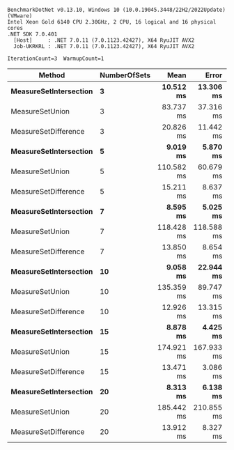 ```

BenchmarkDotNet v0.13.10, Windows 10 (10.0.19045.3448/22H2/2022Update) (VMware)
Intel Xeon Gold 6140 CPU 2.30GHz, 2 CPU, 16 logical and 16 physical cores
.NET SDK 7.0.401
  [Host]     : .NET 7.0.11 (7.0.1123.42427), X64 RyuJIT AVX2
  Job-UKRKRL : .NET 7.0.11 (7.0.1123.42427), X64 RyuJIT AVX2

IterationCount=3  WarmupCount=1  

```
| Method                 | NumberOfSets | Mean       | Error      | StdDev     | Gen0    | Gen1    | Gen2    | Allocated |
|----------------------- |------------- |-----------:|-----------:|-----------:|--------:|--------:|--------:|----------:|
| **MeasureSetIntersection** | **3**            |  **10.512 ms** |  **13.306 ms** |  **0.7293 ms** | **46.8750** | **46.8750** | **46.8750** |  **394999 B** |
| MeasureSetUnion        | 3            |  83.737 ms |  37.316 ms |  2.0454 ms |       - |       - |       - | 4972084 B |
| MeasureSetDifference   | 3            |  20.826 ms |  11.442 ms |  0.6272 ms | 93.7500 | 93.7500 | 93.7500 |  923437 B |
| **MeasureSetIntersection** | **5**            |   **9.019 ms** |   **5.870 ms** |  **0.3217 ms** |       **-** |       **-** |       **-** |   **61944 B** |
| MeasureSetUnion        | 5            | 110.582 ms |  60.679 ms |  3.3260 ms |       - |       - |       - | 5875205 B |
| MeasureSetDifference   | 5            |  15.211 ms |   8.637 ms |  0.4734 ms | 31.2500 | 31.2500 | 31.2500 |  333553 B |
| **MeasureSetIntersection** | **7**            |   **8.595 ms** |   **5.025 ms** |  **0.2755 ms** |       **-** |       **-** |       **-** |    **9570 B** |
| MeasureSetUnion        | 7            | 118.428 ms | 118.588 ms |  6.5002 ms |       - |       - |       - | 6212742 B |
| MeasureSetDifference   | 7            |  13.850 ms |   8.654 ms |  0.4744 ms |       - |       - |       - |  125858 B |
| **MeasureSetIntersection** | **10**           |   **9.058 ms** |  **22.944 ms** |  **1.2576 ms** |       **-** |       **-** |       **-** |    **1202 B** |
| MeasureSetUnion        | 10           | 135.359 ms |  89.747 ms |  4.9193 ms |       - |       - |       - | 6389984 B |
| MeasureSetDifference   | 10           |  12.926 ms |  13.315 ms |  0.7298 ms |       - |       - |       - |   28035 B |
| **MeasureSetIntersection** | **15**           |   **8.878 ms** |   **4.425 ms** |  **0.2425 ms** |       **-** |       **-** |       **-** |     **970 B** |
| MeasureSetUnion        | 15           | 174.921 ms | 167.933 ms |  9.2050 ms |       - |       - |       - | 6436764 B |
| MeasureSetDifference   | 15           |  13.471 ms |   3.086 ms |  0.1691 ms |       - |       - |       - |    3315 B |
| **MeasureSetIntersection** | **20**           |   **8.313 ms** |   **6.138 ms** |  **0.3364 ms** |       **-** |       **-** |       **-** |    **1210 B** |
| MeasureSetUnion        | 20           | 185.442 ms | 210.855 ms | 11.5577 ms |       - |       - |       - | 6442288 B |
| MeasureSetDifference   | 20           |  13.912 ms |   8.327 ms |  0.4564 ms |       - |       - |       - |    1210 B |
